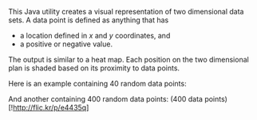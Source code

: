 This Java utility creates a visual representation of two dimensional data sets. A data point is defined as anything that has

*   a location defined in *x* and *y* coordinates, and
*   a positive or negative value.

The output is similar to a heat map. Each position on the two dimensional plan is shaded based on its proximity to data points.

Here is an example containing 40 random data points:

And another containing 400 random data points:
(400 data points)[!http://flic.kr/p/e4435q]
